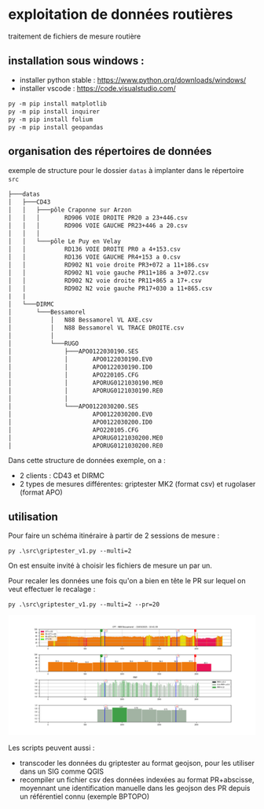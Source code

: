 # exploitation de données routières

traitement de fichiers de mesure routière

## installation sous windows :

- installer python stable : https://www.python.org/downloads/windows/
- installer vscode : https://code.visualstudio.com/

```
py -m pip install matplotlib
py -m pip install inquirer
py -m pip install folium
py -m pip install geopandas
```

## organisation des répertoires de données

exemple de structure pour le dossier `datas` à implanter dans le répertoire `src`

```
├───datas
│   ├───CD43
│   │   ├───pôle Craponne sur Arzon
│   │   │       RD906 VOIE DROITE PR20 a 23+446.csv
│   │   │       RD906 VOIE GAUCHE PR23+446 a 20.csv
│   │   │
│   │   └───pôle Le Puy en Velay
│   │           RD136 VOIE DROITE PR0 a 4+153.csv
│   │           RD136 VOIE GAUCHE PR4+153 a 0.csv
│   │           RD902 N1 voie droite PR3+072 a 11+186.csv
│   │           RD902 N1 voie gauche PR11+186 a 3+072.csv
│   │           RD902 N2 voie droite PR11+865 a 17+.csv
│   │           RD902 N2 voie gauche PR17+030 a 11+865.csv
|   |
│   └───DIRMC
│       └───Bessamorel
│           │   N88 Bessamorel VL AXE.csv
│           │   N88 Bessamorel VL TRACE DROITE.csv
│           │
│           └───RUGO
│               ├───APO0122030190.SES
│               │       APO0122030190.EV0
│               │       APO0122030190.ID0
│               │       APO220105.CFG
│               │       APORUG0121030190.ME0
│               │       APORUG0121030190.RE0
│               │
│               └───APO0122030200.SES
│                       APO0122030200.EV0
│                       APO0122030200.ID0
│                       APO220105.CFG
│                       APORUG0121030200.ME0
│                       APORUG0121030200.RE0
```

Dans cette structure de données exemple, on a :
- 2 clients : CD43 et DIRMC
- 2 types de mesures différentes: griptester MK2 (format csv) et rugolaser (format APO)

## utilisation

Pour faire un schéma itinéraire à partir de 2 sessions de mesure :

```
py .\src\griptester_v1.py --multi=2
```
On est ensuite invité à choisir les fichiers de mesure un par un.

Pour recaler les données une fois qu'on a bien en tête le PR sur lequel on veut effectuer le recalage :

```
py .\src\griptester_v1.py --multi=2 --pr=20
```

![](images/exemple_si.png)

Les scripts peuvent aussi :
- transcoder les données du griptester au format geojson, pour les utiliser dans un SIG comme QGIS
- recompiler un fichier csv des données indexées au format PR+abscisse, moyennant une identification manuelle dans les geojson des PR depuis un référentiel connu (exemple BPTOPO)
